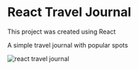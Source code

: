 # React Travel Journal

This project was created using React

A simple travel journal with popular spots



![react travel journal](https://user-images.githubusercontent.com/99015262/181710421-744e1d22-c27c-4540-a31c-b2d1f0a3e2c5.png)
